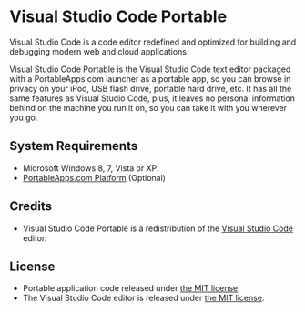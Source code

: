 # Visual Studio Code Portable

Visual Studio Code is a code editor redefined and optimized for building and debugging modern web and cloud applications.

Visual Studio Code Portable is the Visual Studio Code text editor packaged with a PortableApps.com launcher as a portable app, so you can browse in privacy on your iPod, USB flash drive, portable hard drive, etc. It has all the same features as Visual Studio Code, plus, it leaves no personal information behind on the machine you run it on, so you can take it with you wherever you go.

## System Requirements

* Microsoft Windows 8, 7, Vista or XP.
* [PortableApps.com Platform](http://portableapps.com/download) (Optional)

## Credits

* Visual Studio Code Portable is a redistribution of the [Visual Studio Code](https://code.visualstudio.com/) editor.

## License

* Portable application code released under [the MIT license](LICENSE).
* The Visual Studio Code editor is released under [the MIT license](https://github.com/Microsoft/vscode/blob/master/LICENSE.txt).
